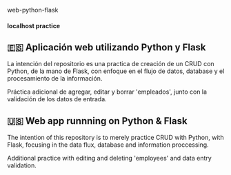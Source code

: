 web-python-flask
#### localhost practice

## 🇪🇸 Aplicación web utilizando Python y Flask
La intención del repositorio es una practica de creación de un CRUD con Python, de la mano de Flask, con enfoque en el flujo de datos, database y el procesamiento de la información.

Práctica adicional de agregar, editar y borrar 'empleados', junto con la validación de los datos de entrada.

## 🇺🇸 Web app runnning on Python & Flask
The intention of this repository is to merely practice CRUD with Python, with Flask, focusing in the data flux, database and information proccessing.

Additional practice with editing and deleting 'employees' and data entry validation.
